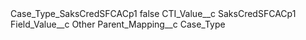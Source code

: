 <?xml version="1.0" encoding="UTF-8"?>
<CustomMetadata xmlns="http://soap.sforce.com/2006/04/metadata" xmlns:xsi="http://www.w3.org/2001/XMLSchema-instance" xmlns:xsd="http://www.w3.org/2001/XMLSchema">
    <label>Case_Type_SaksCredSFCACp1</label>
    <protected>false</protected>
    <values>
        <field>CTI_Value__c</field>
        <value xsi:type="xsd:string">SaksCredSFCACp1</value>
    </values>
    <values>
        <field>Field_Value__c</field>
        <value xsi:type="xsd:string">Other</value>
    </values>
    <values>
        <field>Parent_Mapping__c</field>
        <value xsi:type="xsd:string">Case_Type</value>
    </values>
</CustomMetadata>
